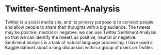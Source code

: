 # Twitter-Sentiment-Analysis

Twitter is a social media site, and its primary purpose is to connect people and allow people to share their thoughts with a big audience. The tweets may be positive, neutral or negative. we can use Twitter Sentiment Analysis so that we can identify the tweets as positive, neutral or negative. Sentiment analysis is a task of natural language processing. I have used a Kaggle dataset about a long discussion within a group of users on Twitter.
